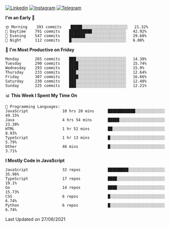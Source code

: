 [![Linkedin](https://img.shields.io/badge/-Archie-blue?style=flat-square&labelColor=gray&logo=Linkedin&logoColor=white&link=https://www.linkedin.com/in/archisdi)](https://www.linkedin.com/in/archisdi)
[![Instagram](https://img.shields.io/badge/-@archisdi-orange?style=flat-square&labelColor=gray&logo=Instagram&logoColor=white&link=https://www.instagram.com/archisdi)](https://www.instagram.com/archisdi)
[![Telegram](https://img.shields.io/badge/-aai-informational?style=flat-square&labelColor=gray&logo=telegram&logoColor=white&link=https://t.me/archisdi)](https://t.me/archisdi)

<!--START_SECTION:waka-->
**I'm an Early 🐤** 

```text
🌞 Morning    393 commits    █████░░░░░░░░░░░░░░░░░░░░   21.32% 
🌆 Daytime    791 commits    ██████████░░░░░░░░░░░░░░░   42.92% 
🌃 Evening    547 commits    ███████░░░░░░░░░░░░░░░░░░   29.68% 
🌙 Night      112 commits    █░░░░░░░░░░░░░░░░░░░░░░░░   6.08%

```
📅 **I'm Most Productive on Friday** 

```text
Monday       265 commits    ███░░░░░░░░░░░░░░░░░░░░░░   14.38% 
Tuesday      290 commits    ████░░░░░░░░░░░░░░░░░░░░░   15.74% 
Wednesday    293 commits    ████░░░░░░░░░░░░░░░░░░░░░   15.9% 
Thursday     233 commits    ███░░░░░░░░░░░░░░░░░░░░░░   12.64% 
Friday       307 commits    ████░░░░░░░░░░░░░░░░░░░░░   16.66% 
Saturday     230 commits    ███░░░░░░░░░░░░░░░░░░░░░░   12.48% 
Sunday       225 commits    ███░░░░░░░░░░░░░░░░░░░░░░   12.21%

```


📊 **This Week I Spent My Time On** 

```text
💬 Programming Languages: 
JavaScript               10 hrs 20 mins      ████████████░░░░░░░░░░░░░   49.15% 
Java                     4 hrs 54 mins       █████░░░░░░░░░░░░░░░░░░░░   23.38% 
HTML                     1 hr 52 mins        ██░░░░░░░░░░░░░░░░░░░░░░░   8.93% 
TypeScript               1 hr 13 mins        █░░░░░░░░░░░░░░░░░░░░░░░░   5.79% 
Other                    46 mins             █░░░░░░░░░░░░░░░░░░░░░░░░   3.71%

```

**I Mostly Code in JavaScript** 

```text
JavaScript               32 repos            █████████░░░░░░░░░░░░░░░░   35.96% 
TypeScript               17 repos            ████░░░░░░░░░░░░░░░░░░░░░   19.1% 
Go                       14 repos            ████░░░░░░░░░░░░░░░░░░░░░   15.73% 
CSS                      6 repos             █░░░░░░░░░░░░░░░░░░░░░░░░   6.74% 
Python                   6 repos             █░░░░░░░░░░░░░░░░░░░░░░░░   6.74%

```



 Last Updated on 27/06/2021
<!--END_SECTION:waka-->